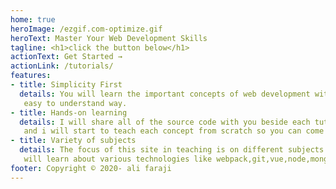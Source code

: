 ```yaml
---
home: true
heroImage: /ezgif.com-optimize.gif
heroText: Master Your Web Development Skills
tagline: <h1>click the button below</h1>
actionText: Get Started →
actionLink: /tutorials/
features:
- title: Simplicity First
  details: You will learn the important concepts of web development with a very
   easy to understand way.
- title: Hands-on learning
  details: I will share all of the source code with you beside each tutorial
   and i will start to teach each concept from scratch so you can come  along  with me.
- title: Variety of subjects
  details: The focus of this site in teaching is on different subjects so, you
   will learn about various technologies like webpack,git,vue,node,mongodb, firebase,...  .
footer: Copyright © 2020- ali faraji
---
```





